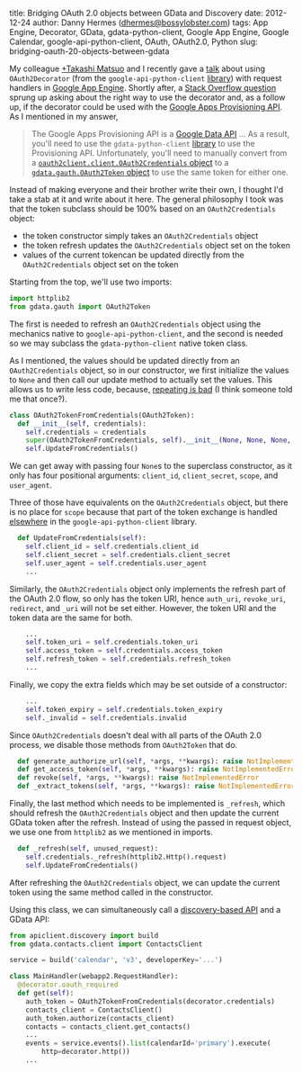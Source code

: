 title: Bridging OAuth 2.0 objects between GData and Discovery
date: 2012-12-24
author: Danny Hermes (dhermes@bossylobster.com)
tags: App Engine, Decorator, GData, gdata-python-client, Google App Engine, Google Calendar, google-api-python-client, OAuth, OAuth2.0, Python
slug: bridging-oauth-20-objects-between-gdata

My colleague
[+Takashi Matsuo](http://plus.google.com/110554344789668969711) and I recently
gave a [talk](http://www.youtube.com/watch?v=HoUdWBzUZ-M) about using
`OAuth2Decorator` (from the `google-api-python-client`
[library](http://code.google.com/p/google-api-python-client/)) with
request handlers in
[Google App Engine](https://developers.google.com/appengine/). Shortly after, a
[Stack Overflow question](http://stackoverflow.com/questions/13981641)
sprung up asking about the right way to use the decorator and, as a
follow up, if the decorator could be used with the
[Google Apps Provisioning API](https://developers.google.com/google-apps/provisioning/).
As I mentioned in my answer,

> The Google Apps Provisioning API is a
> [Google Data API](https://developers.google.com/gdata/docs/2.0/reference) ...
> As a result, you'll need to use the `gdata-python-client`
> [library](http://code.google.com/p/gdata-python-client/) to use the
> Provisioning API. Unfortunately, you'll need to manually convert from a
> [`oauth2client.client.OAuth2Credentials` object](http://code.google.com/p/google-api-python-client/source/browse/oauth2client/client.py?r=efd0ccd31d6c16ddf9f65ba5c31c7033749be0e1#349)
> to a
> [`gdata.gauth.OAuth2Token` object](http://code.google.com/p/gdata-python-client/source/browse/src/gdata/gauth.py?r=cf0208e89433800c713495654774f36d84e894b3#1143)
> to use the same token for either one.

Instead of making everyone and their brother write their own, I thought
I'd take a stab at it and write about it here. The general philosophy I
took was that the token subclass should be 100% based on an
`OAuth2Credentials` object:

- the token constructor simply takes an `OAuth2Credentials` object
- the token refresh updates the `OAuth2Credentials` object set on the token
- values of the current tokencan be updated directly from the
  `OAuth2Credentials` object set on the token

Starting from the top, we'll use two imports:

```python
import httplib2
from gdata.gauth import OAuth2Token
```

The first is needed to refresh an `OAuth2Credentials` object
using the mechanics native to `google-api-python-client`,
and the second is needed so we may subclass the `gdata-python-client` native
token class.

As I mentioned, the values should be updated directly from an
`OAuth2Credentials` object, so in our constructor, we first initialize the
values to `None` and then call our update method to actually set the values.
This allows us to write less code, because,
[repeating is bad](http://en.wikipedia.org/wiki/Don't_repeat_yourself)
(I think someone told me that once?).

```python
class OAuth2TokenFromCredentials(OAuth2Token):
  def __init__(self, credentials):
    self.credentials = credentials
    super(OAuth2TokenFromCredentials, self).__init__(None, None, None, None)
    self.UpdateFromCredentials()
```

We can get away with passing four `None`s to the superclass constructor, as it
only has four positional arguments: `client_id`, `client_secret`, `scope`,
and `user_agent`.

Three of those have equivalents on the `OAuth2Credentials` object, but there
is no place for `scope` because that part of the token exchange is handled
[elsewhere](https://code.google.com/p/google-api-python-client/source/browse/oauth2client/client.py?r=efd0ccd31d6c16ddf9f65ba5c31c7033749be0e1#1030)
in the `google-api-python-client` library.

```python
  def UpdateFromCredentials(self):
    self.client_id = self.credentials.client_id
    self.client_secret = self.credentials.client_secret
    self.user_agent = self.credentials.user_agent
    ...
```

Similarly, the `OAuth2Credentials` object only implements the refresh part of
the OAuth 2.0 flow, so only has the token URI, hence `auth_uri`, `revoke_uri`,
`redirect`, and `_uri` will not be set either. However, the token URI and the
token data are the same for both.

```python
    ...
    self.token_uri = self.credentials.token_uri
    self.access_token = self.credentials.access_token
    self.refresh_token = self.credentials.refresh_token
    ...
```

Finally, we copy the extra fields which may be set outside of a
constructor:

```python
    ...
    self.token_expiry = self.credentials.token_expiry
    self._invalid = self.credentials.invalid
```

Since `OAuth2Credentials` doesn't deal with all parts of the OAuth 2.0
process, we disable those methods from `OAuth2Token` that do.

```python
  def generate_authorize_url(self, *args, **kwargs): raise NotImplementedError
  def get_access_token(self, *args, **kwargs): raise NotImplementedError
  def revoke(self, *args, **kwargs): raise NotImplementedError
  def _extract_tokens(self, *args, **kwargs): raise NotImplementedError
```

Finally, the last method which needs to be implemented is `_refresh`,
which should refresh the `OAuth2Credentials` object and then update the
current GData token after the refresh. Instead of using the passed in request
object, we use one from `httplib2` as we mentioned in imports.

```python
  def _refresh(self, unused_request):
    self.credentials._refresh(httplib2.Http().request)
    self.UpdateFromCredentials()
```

After refreshing the `OAuth2Credentials` object, we can update the current
token using the same method called in the constructor.

Using this class, we can simultaneously call a
[discovery-based API](https://developers.google.com/discovery/v1/getting_started#background)
and a GData API:

```python
from apiclient.discovery import build
from gdata.contacts.client import ContactsClient

service = build('calendar', 'v3', developerKey='...')

class MainHandler(webapp2.RequestHandler):
  @decorator.oauth_required
  def get(self):
    auth_token = OAuth2TokenFromCredentials(decorator.credentials)
    contacts_client = ContactsClient()
    auth_token.authorize(contacts_client)
    contacts = contacts_client.get_contacts()
    ...
    events = service.events().list(calendarId='primary').execute(
        http=decorator.http())
    ...
```
